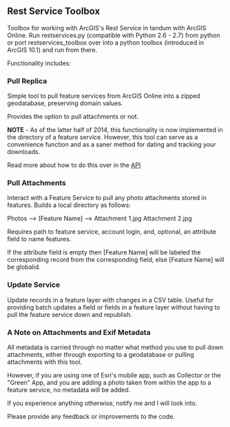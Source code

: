 ## Rest Service Toolbox

Toolbox for working with ArcGIS's Rest Service in tandum with ArcGIS Online. Run restservices.py (compatible with Python 2.6 - 2.7) from python or port restservices_toolbox over into a python toolbox (introduced in ArcGIS 10.1) and run from there.

Functionality includes:

### Pull Replica

Simple tool to pull feature services from ArcGIS Online into a zipped
geodatabase, preserving domain values.

Provides the option to pull attachments or not.

**NOTE** - As of the latter half of 2014, this functionality is now implemented in the directory of a feature service. However, this tool can serve as a convenience function and as a saner method for dating and tracking your downloads.

Read more about how to do this over in the [API](http://services.arcgis.com/help/fsCreateReplica.html)

### Pull Attachments

Interact with a Feature Service to pull any photo attachments
stored in features. Builds a local directory as follows:

Photos -->
    [Feature Name] -->
        Attachment 1.jpg
        Attachment 2.jpg

Requires path to feature service, account login, and, optional,
an attribute field to name features.

If the attribute field is empty then [Feature Name] will be labeled the corresponding record from the corresponding field, else [Feature Name] will be globalid.

### Update Service

Update records in a feature layer with changes in a CSV table. Useful for providing batch updates a field or fields in a feature layer without having to pull the feature service down and republish.

### A Note on Attachments and Exif Metadata

All metadata is carried through no matter what method you use to pull down attachments, either through exporting to a geodatabase or pulling attachments with this tool.

However, if you are using one of Esri's mobile app, such as Collector or the "Green" App, and you are adding a photo taken from within the app to a feature service, no metadata will be added.

If you experience anything otherwise, notify me and I will look into.

Please provide any feedback or improvements to the code.
